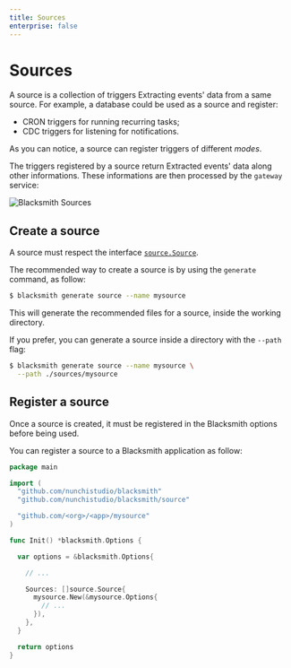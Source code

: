 ```yaml
---
title: Sources
enterprise: false
---
```


# Sources

A source is a collection of triggers Extracting events' data from a same source.
For example, a database could be used as a source and register:
- CRON triggers for running recurring tasks;
- CDC triggers for listening for notifications.

As you can notice, a source can register triggers of different *modes*.

The triggers registered by a source return Extracted events' data along other
informations. These informations are then processed by the `gateway` service:

![Blacksmith Sources](/images/blacksmith/guides-etl.001.png)

## Create a source

A source must respect the interface
[`source.Source`](https://pkg.go.dev/github.com/nunchistudio/blacksmith/source?tab=doc#Source).

The recommended way to create a source is by using the `generate` command, as
follow:
```bash
$ blacksmith generate source --name mysource

```

This will generate the recommended files for a source, inside the working
directory.

If you prefer, you can generate a source inside a directory with the `--path` flag:
```bash
$ blacksmith generate source --name mysource \
  --path ./sources/mysource

```

## Register a source

Once a source is created, it must be registered in the Blacksmith options before
being used.

You can register a source to a Blacksmith application as follow:
```go
package main

import (
  "github.com/nunchistudio/blacksmith"
  "github.com/nunchistudio/blacksmith/source"

  "github.com/<org>/<app>/mysource"
)

func Init() *blacksmith.Options {

  var options = &blacksmith.Options{

    // ...

    Sources: []source.Source{
      mysource.New(&mysource.Options{
        // ...
      }),
    },
  }

  return options
}

```
